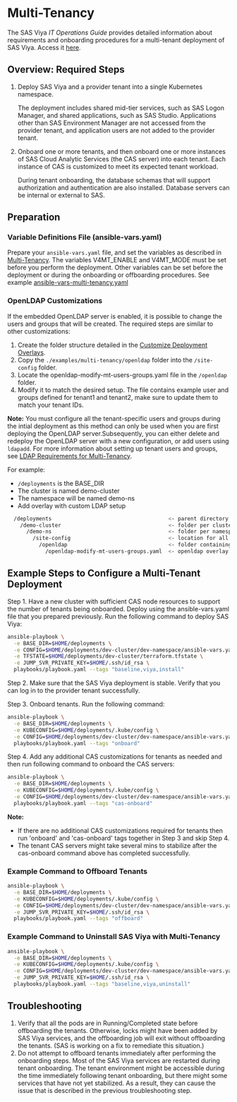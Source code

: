 # Multi-Tenancy

The SAS Viya _IT Operations Guide_ provides detailed information about requirements and onboarding procedures for a multi-tenant deployment of SAS Viya. Access it [here](https://go.documentation.sas.com/doc/en/itopscdc/default/caltenants/titlepage.htm).

## Overview: Required Steps

1. Deploy SAS Viya and a provider tenant into a single Kubernetes namespace.

   The deployment includes shared mid-tier services, such as SAS Logon Manager, and shared applications, such as SAS Studio. 
  Applications other than SAS Environment Manager are not accessed from the provider tenant, and application users are not added to the provider tenant.

2. Onboard one or more tenants, and then onboard one or more instances of SAS Cloud Analytic Services (the CAS server) into each tenant. Each instance of CAS is customized to meet its expected tenant workload.  

   During tenant onboarding, the database schemas that will support authorization and authentication are also installed. Database servers can be internal or external to SAS.

## Preparation

### Variable Definitions File (ansible-vars.yaml) 

Prepare your `ansible-vars.yaml` file, and set the variables as described in [Multi-Tenancy](../CONFIG-VARS.md#multi-tenancy). The variables V4MT_ENABLE and V4MT_MODE must be set before you perform the deployment. Other variables can be set before the deployment or during the onboarding or offboarding procedures. See example [ansible-vars-multi-tenancy.yaml](../../examples/multi-tenancy/ansible-vars-multi-tenancy.yaml)

### OpenLDAP Customizations

If the embedded OpenLDAP server is enabled, it is possible to change the users and groups that will be created. The required steps are similar to other customizations:

1. Create the folder structure detailed in the [Customize Deployment Overlays](../../README.md#customize-deployment-overlays).
2. Copy the `./examples/multi-tenancy/openldap` folder into the `/site-config` folder.
3. Locate the openldap-modify-mt-users-groups.yaml file in the `/openldap` folder.
4. Modify it to match the desired setup. The file contains example user and groups defined for tenant1 and tenant2, make sure to update them to match your tenant IDs.

**Note:** You must configure all the tenant-specific users and groups during the intial deployment as this method can only be used when you are first deploying the OpenLDAP server.Subsequently, you can either delete and redeploy the OpenLDAP server with a new configuration, or add users using `ldapadd`.
For more information about setting up tenant users and groups, see [LDAP Requirements for Multi-Tenancy](https://go.documentation.sas.com/doc/en/itopscdc/v_025/itopssr/p0440nbofn1b5qn1l6j1l6ygm7qg.htm#p1dr09lqs9w0w7n1iaklneorpy4r).

For example:

- `/deployments` is the BASE_DIR
- The cluster is named demo-cluster
- The namespace will be named demo-ns
- Add overlay with custom LDAP setup

```bash
  /deployments                                     <- parent directory
    /demo-cluster                                  <- folder per cluster
      /demo-ns                                     <- folder per namespace
        /site-config                               <- location for all customizations
          /openldap                                <- folder containing user defined customizations
            /openldap-modify-mt-users-groups.yaml  <- openldap overlay
 ```

## Example Steps to Configure a Multi-Tenant Deployment

Step 1. Have a new cluster with sufficient CAS node resources to support the number of tenants being onboarded. Deploy using the ansible-vars.yaml file that you prepared previously. Run the following command to deploy SAS Viya:

  ```bash
  ansible-playbook \
    -e BASE_DIR=$HOME/deployments \
    -e CONFIG=$HOME/deployments/dev-cluster/dev-namespace/ansible-vars.yaml \
    -e TFSTATE=$HOME/deployments/dev-cluster/terraform.tfstate \
    -e JUMP_SVR_PRIVATE_KEY=$HOME/.ssh/id_rsa \
    playbooks/playbook.yaml --tags "baseline,viya,install"
  ```

Step 2. Make sure that the SAS Viya deployment is stable. Verify that you can log in to the provider tenant successfully.

Step 3. Onboard tenants. Run the following command:

  ```bash
  ansible-playbook \
    -e BASE_DIR=$HOME/deployments \
    -e KUBECONFIG=$HOME/deployments/.kube/config \
    -e CONFIG=$HOME/deployments/dev-cluster/dev-namespace/ansible-vars.yaml \
    playbooks/playbook.yaml --tags "onboard"
  ```

Step 4. Add any additional CAS customizations for tenants as needed and then run following command to onboard the CAS servers:

  ```bash
  ansible-playbook \
    -e BASE_DIR=$HOME/deployments \
    -e KUBECONFIG=$HOME/deployments/.kube/config \
    -e CONFIG=$HOME/deployments/dev-cluster/dev-namespace/ansible-vars.yaml \
    playbooks/playbook.yaml --tags "cas-onboard"
  ```

**Note:** 
- If there are no additional CAS customizations required for tenants then run 'onboard' and 'cas-onboard' tags together in Step 3 and skip Step 4.
- The tenant CAS servers might take several mins to stabilize after the cas-onboard command above has completed successfully.

### Example Command to Offboard Tenants

  ```bash
  ansible-playbook \
    -e BASE_DIR=$HOME/deployments \
    -e KUBECONFIG=$HOME/deployments/.kube/config \
    -e CONFIG=$HOME/deployments/dev-cluster/dev-namespace/ansible-vars.yaml \
    -e JUMP_SVR_PRIVATE_KEY=$HOME/.ssh/id_rsa \
    playbooks/playbook.yaml --tags "offboard"
  ```

### Example Command to Uninstall SAS Viya with Multi-Tenancy

  ```bash
  ansible-playbook \
    -e BASE_DIR=$HOME/deployments \
    -e KUBECONFIG=$HOME/deployments/.kube/config \
    -e CONFIG=$HOME/deployments/dev-cluster/dev-namespace/ansible-vars.yaml \
    -e JUMP_SVR_PRIVATE_KEY=$HOME/.ssh/id_rsa \
    playbooks/playbook.yaml --tags "baseline,viya,uninstall"
  ```

## Troubleshooting

1. Verify that all the pods are in Running/Completed state before offboarding the tenants. Otherwise, locks might have been added by SAS Viya services, and the offboarding job will exit without offboarding the tenants. (SAS is working on a fix to remediate this situation.)
2. Do not attempt to offboard tenants immediately after performing the onboarding steps. Most of the SAS Viya services are restarted during tenant onboarding. The tenant environment might be accessible during the time immediately following tenant onboarding, but there might some services that have not yet stabilized. As a result, they can cause the issue that is described in the previous troubleshooting step.
